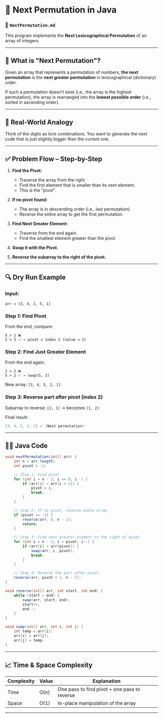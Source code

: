  
# 🔁 Next Permutation in Java
### 📁 `NextPermutation.md`

This program implements the **Next Lexicographical Permutation** of an array of integers.

---

## 📌 What is "Next Permutation"?

Given an array that represents a permutation of numbers, **the next permutation** is the **next greater permutation** in lexicographical (dictionary) order.

If such a permutation doesn't exist (i.e., the array is the highest permutation), the array is rearranged into the **lowest possible order** (i.e., sorted in ascending order).

---

## 🧠 Real-World Analogy

Think of the digits as lock combinations. You want to generate the next code that is just slightly bigger than the current one.

---

## ✅ Problem Flow – Step-by-Step

1. **Find the Pivot:**
   - Traverse the array from the right.
   - Find the first element that is smaller than its next element.
   - This is the "pivot".

2. **If no pivot found:**
   - The array is in descending order (i.e., last permutation).
   - Reverse the entire array to get the first permutation.

3. **Find Next Greater Element:**
   - Traverse from the end again.
   - Find the smallest element greater than the pivot.

4. **Swap it with the Pivot.**

5. **Reverse the subarray to the right of the pivot.**

---

## 🔍 Dry Run Example

### Input:
```
arr = [3, 4, 2, 5, 1]
```

### Step 1: Find Pivot  
From the end, compare:
```
5 > 1 ❌  
2 < 5 ✅ → pivot = index 2 (value = 2)
```

### Step 2: Find Just Greater Element  
From the end again:
```
1 > 2 ❌  
5 > 2 ✅ → swap(5, 2)
```

New array: `[3, 4, 5, 2, 1]`

### Step 3: Reverse part after pivot (index 2)  
Subarray to reverse: `[2, 1]` → becomes `[1, 2]`

Final result:  
```java
[3, 4, 5, 1, 2] ✅ (Next permutation)
```

---

## 🧑‍💻 Java Code

```java
void nextPermutation(int[] arr) {
    int n = arr.length;
    int pivot = -1;

    // Step 1: Find pivot
    for (int i = n - 2; i >= 0; i--) {
        if (arr[i] < arr[i + 1]) {
            pivot = i;
            break;
        }
    }

    // Step 2: If no pivot, reverse whole array
    if (pivot == -1) {
        reverse(arr, 0, n - 1);
        return;
    }

    // Step 3: Find next greater element to the right of pivot
    for (int i = n - 1; i > pivot; i--) {
        if (arr[i] > arr[pivot]) {
            swap(arr, i, pivot);
            break;
        }
    }

    // Step 4: Reverse the part after pivot
    reverse(arr, pivot + 1, n - 1);
}

void reverse(int[] arr, int start, int end) {
    while (start < end) {
        swap(arr, start, end);
        start++;
        end--;
    }
}

void swap(int[] arr, int i, int j) {
    int temp = arr[i];
    arr[i] = arr[j];
    arr[j] = temp;
}
```

---

## 📈 Time & Space Complexity

| Complexity | Value        | Explanation                                      |
|------------|--------------|--------------------------------------------------|
| Time       | O(n)         | One pass to find pivot + one pass to reverse     |
| Space      | O(1)         | In-place manipulation of the array               |

---
 